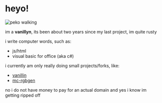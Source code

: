 # heyo!
![peko walking](https://github.com/vanillyn/webprojects/blob/main/peko.gif)

im a **vanillyn**, its been about two years since my last project, im quite rusty

i write computer words, such as:
- js/html
- visual basic for office (aka c#)

i currently am only really doing small projects/forks, like:
- [vanillin](https://vanillyn.tk/webprojects/vanillin)
- [mc-rgbgen](https://vanillyn.tk/webprojects/rgbgen)

no i do not have money to pay for an actual domain and yes i know im getting ripped off
